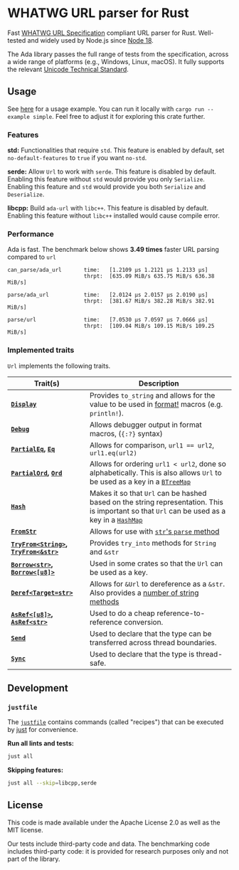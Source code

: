 # WHATWG URL parser for Rust

Fast [WHATWG URL Specification](https://url.spec.whatwg.org) compliant URL parser for Rust.
Well-tested and widely used by Node.js since [Node 18](https://nodejs.org/en/blog/release/v18.17.0).

The Ada library passes the full range of tests from the specification, across a wide range of platforms (e.g., Windows, Linux, macOS).
It fully supports the relevant [Unicode Technical Standard](https://www.unicode.org/reports/tr46/#ToUnicode).

## Usage

See [here](examples/simple.rs) for a usage example.
You can run it locally with `cargo run --example simple`.
Feel free to adjust it for exploring this crate further.

### Features

**std:** Functionalities that require `std`.
This feature is enabled by default, set `no-default-features` to `true` if you want `no-std`.

**serde:** Allow `Url` to work with `serde`. This feature is disabled by default. Enabling this feature without `std` would provide you only `Serialize`.
Enabling this feature and `std` would provide you both `Serialize` and `Deserialize`.

**libcpp:** Build `ada-url` with `libc++`. This feature is disabled by default.
Enabling this feature without `libc++` installed would cause compile error.

### Performance

Ada is fast. The benchmark below shows **3.49 times** faster URL parsing compared to `url`

```text
can_parse/ada_url       time:   [1.2109 µs 1.2121 µs 1.2133 µs]
                        thrpt:  [635.09 MiB/s 635.75 MiB/s 636.38 MiB/s]

parse/ada_url           time:   [2.0124 µs 2.0157 µs 2.0190 µs]
                        thrpt:  [381.67 MiB/s 382.28 MiB/s 382.91 MiB/s]

parse/url               time:   [7.0530 µs 7.0597 µs 7.0666 µs]
                        thrpt:  [109.04 MiB/s 109.15 MiB/s 109.25 MiB/s]
```

### Implemented traits

`Url` implements the following traits.

| Trait(s)                                                                                                                                              | Description                                                                                                                                                                                                   |
|-------------------------------------------------------------------------------------------------------------------------------------------------------|---------------------------------------------------------------------------------------------------------------------------------------------------------------------------------------------------------------|
| **[`Display`](https://doc.rust-lang.org/std/fmt/trait.Display.html)**                                                                                 | Provides `to_string` and allows for the value to be used in [format!](https://doc.rust-lang.org/std/fmt/fn.format.html) macros (e.g. `println!`).                                                             |
| **[`Debug`](https://doc.rust-lang.org/std/fmt/trait.Debug.html)**                                                                                     | Allows debugger output in format macros, (`{:?}` syntax)                                                                                                                                                      |
| **[`PartialEq`](https://doc.rust-lang.org/std/cmp/trait.PartialEq.html), [`Eq`](https://doc.rust-lang.org/std/cmp/trait.Eq.html)**                    | Allows for comparison, `url1 == url2`, `url1.eq(url2)`                                                                                                                                                        |
| **[`PartialOrd`](https://doc.rust-lang.org/std/cmp/trait.PartialOrd.html), [`Ord`](https://doc.rust-lang.org/std/cmp/trait.Ord.html)**                | Allows for ordering `url1 < url2`, done so alphabetically. This is also allows `Url` to be used as a key in a [`BTreeMap`](https://doc.rust-lang.org/std/collections/struct.BTreeMap.html)                    |
| **[`Hash`](https://doc.rust-lang.org/std/hash/trait.Hash.html)**                                                                                      | Makes it so that `Url` can be hashed based on the string representation. This is important so that `Url` can be used as a key in a [`HashMap`](https://doc.rust-lang.org/std/collections/struct.HashMap.html) |
| **[`FromStr`](https://doc.rust-lang.org/std/str/trait.FromStr.html)**                                                                                 | Allows for use with [`str`'s `parse` method](https://doc.rust-lang.org/std/primitive.str.html#method.parse)                                                                                                   |
| **[`TryFrom<String>`, `TryFrom<&str>`](https://doc.rust-lang.org/std/convert/trait.TryFrom.html)**                                                    | Provides `try_into` methods for `String` and `&str`                                                                                                                                                           |
| **[`Borrow<str>`](https://doc.rust-lang.org/std/borrow/trait.Borrow.html), [`Borrow<[u8]>`](https://doc.rust-lang.org/std/borrow/trait.Borrow.html)** | Used in some crates so that the `Url` can be used as a key.                                                                                                                                                   |
| **[`Deref<Target=str>`](https://doc.rust-lang.org/std/ops/trait.Deref.html)**                                                                         | Allows for `&Url` to dereference as a `&str`. Also provides a [number of string methods](https://doc.rust-lang.org/std/string/struct.String.html#deref-methods-str)                                           |
| **[`AsRef<[u8]>`](https://doc.rust-lang.org/std/convert/trait.AsRef.html), [`AsRef<str>`](https://doc.rust-lang.org/std/convert/trait.AsRef.html)**   | Used to do a cheap reference-to-reference conversion.                                                                                                                                                         |
| **[`Send`](https://doc.rust-lang.org/std/marker/trait.Send.html)**                                                                                    | Used to declare that the type can be transferred across thread boundaries.                                                                                                                                    |
| **[`Sync`](https://doc.rust-lang.org/stable/std/marker/trait.Sync.html)**                                                                             | Used to declare that the type is thread-safe.                                                                                                                                                                 |

## Development

### `justfile`

The [`justfile`](./justfile) contains commands (called "recipes") that can be executed by [just](https://github.com/casey/just) for convenience.

**Run all lints and tests:**

```sh
just all
```

**Skipping features:**

```sh
just all --skip=libcpp,serde
```

## License

This code is made available under the Apache License 2.0 as well as the MIT license.

Our tests include third-party code and data. The benchmarking code includes third-party code: it is provided for research purposes only and not part of the library.
